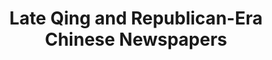 ---
objectid: '19'
title: Late Qing and Republican-Era Chinese Newspapers
alternatetitle:
external_url: https://gpa.eastview.com/crl/lqrcn/
category: Newspapers (primary sources)
institution:
description: 'This database collects 292 local Republican newspapers covering the
  period of 1911-1949. The newspapers are full-text searchable. Different from most
  other databases the OCRed text is visible in this database and can be copied. Included
  are: 東南日報 (Shanghai), 華北新報 (Beijing), 華光日報 (Nanchang), 立報 (Shanghai), 南京晚報 (Nanjing),
  羣力報 (Jiaodong (Shandong), 時事新報 (Shanghai), 實報 (Beijing), 蘇州明報 (Suzhou), 鐵報 (Shanghai),
  武漢日報 (Hankou), 西南日報 (Chongqing), 新華日報 (Hankou), 新申報 (Shanghai), 中山日報 (Guangzhou),
  中央日報 (Shanghai).'
layout: resource
---